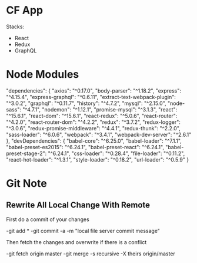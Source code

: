 # CF App

Stacks:
- React
- Redux
- GraphQL


# Node Modules

  "dependencies": {
    "axios": "^0.17.0",
    "body-parser": "^1.18.2",
    "express": "^4.15.4",
    "express-graphql": "^0.6.11",
    "extract-text-webpack-plugin": "^3.0.2",
    "graphql": "^0.11.7",
    "history": "^4.7.2",
    "mysql": "^2.15.0",
    "node-sass": "^4.7.1",
    "nodemon": "^1.12.1",
    "promise-mysql": "^3.1.3",
    "react": "^15.6.1",
    "react-dom": "^15.6.1",
    "react-redux": "^5.0.6",
    "react-router": "^4.2.0",
    "react-router-dom": "^4.2.2",
    "redux": "^3.7.2",
    "redux-logger": "^3.0.6",
    "redux-promise-middleware": "^4.4.1",
    "redux-thunk": "^2.2.0",
    "sass-loader": "^6.0.6",
    "webpack": "^3.4.1",
    "webpack-dev-server": "^2.6.1"
  },
  "devDependencies": {
    "babel-core": "^6.25.0",
    "babel-loader": "^7.1.1",
    "babel-preset-es2015": "^6.24.1",
    "babel-preset-react": "^6.24.1",
    "babel-preset-stage-2": "^6.24.1",
    "css-loader": "^0.28.4",
    "file-loader": "^0.11.2",
    "react-hot-loader": "^1.3.1",
    "style-loader": "^0.18.2",
    "url-loader": "^0.5.9"
  }

# Git Note

## Rewrite All Local Change With Remote
First do a commit of your changes

-git add *
-git commit -a -m "local file server commit message"

Then fetch the changes and overwrite if there is a conflict

-git fetch origin master
-git merge -s recursive -X theirs origin/master
